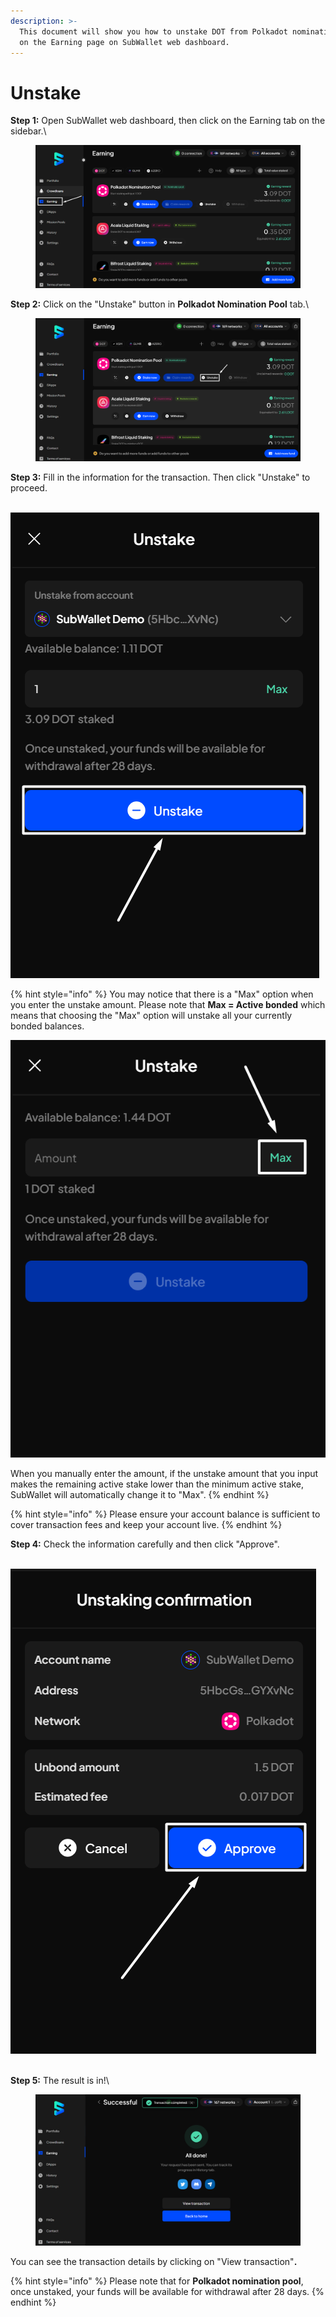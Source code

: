 ```yaml
---
description: >-
  This document will show you how to unstake DOT from Polkadot nomination pool
  on the Earning page on SubWallet web dashboard.
---
```


# Unstake

**Step 1:** Open SubWallet web dashboard, then click on the Earning tab on the sidebar.\


<figure><img src="../../../.gitbook/assets/image (33) (1).png" alt=""><figcaption></figcaption></figure>

**Step 2:** Click on the "Unstake" button in **Polkadot Nomination Pool** tab.\


<figure><img src="../../../.gitbook/assets/image (34) (1).png" alt=""><figcaption></figcaption></figure>

**Step 3:** Fill in the information for the transaction. Then click "Unstake" to proceed.

\
![](<../../../.gitbook/assets/image (35) (1).png>)



{% hint style="info" %}
You may notice that there is a "Max" option when you enter the unstake amount. Please note that **Max = Active bonded** which means that choosing the "Max" option will unstake all your currently bonded balances.

![](<../../../.gitbook/assets/image (538).png>)&#x20;

When you manually enter the amount, if the unstake amount that you input makes the remaining active stake lower than the minimum active stake, SubWallet will automatically change it to "Max".
{% endhint %}

{% hint style="info" %}
Please ensure your account balance is sufficient to cover transaction fees and keep your account live.
{% endhint %}

**Step 4:** Check the information carefully and then click "Approve".

\
![](<../../../.gitbook/assets/image (36) (1).png>)

\
**Step 5:** The result is in!\


<figure><img src="../../../.gitbook/assets/image (554).png" alt=""><figcaption></figcaption></figure>

You can see the transaction details by clicking on "View transaction"**.**

{% hint style="info" %}
Please note that for **Polkadot nomination pool**, once unstaked, your funds will be available for withdrawal after 28 days.
{% endhint %}
